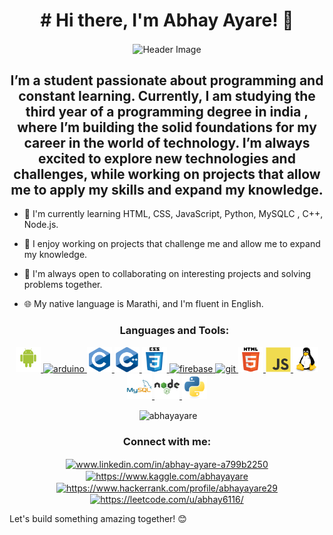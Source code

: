 
<h1 align ="center" ># Hi there, I'm Abhay Ayare! 👋</h1>


<p align ="center" ><img align ="center" src="https://img.freepik.com/premium-vector/programming-typographic-header-students-learn-computer-science_277904-15137.jpg" alt="Header Image"  width="850"></p>

<h2 align ="center">I’m a student passionate about programming and constant learning. Currently, I am studying the third year of a programming degree in india , where I’m building the solid foundations for my career in the world of technology. I’m always excited to explore new technologies and challenges, while working on projects that allow me to apply my skills and expand my knowledge.</h2>








- 🌱 I'm currently learning  HTML, CSS, JavaScript, Python, MySQLC , C++, Node.js.
- 🚀 I enjoy working on projects that challenge me and allow me to expand my knowledge.
- 👯 I'm always open to collaborating on interesting projects and solving problems together.
- 🌐 My native language is Marathi, and I'm fluent in English.



  <h3 align="center">Languages and Tools:</h3>
<p align="center"> <a href="https://developer.android.com" target="_blank" rel="noreferrer"> <img src="https://raw.githubusercontent.com/devicons/devicon/master/icons/android/android-original-wordmark.svg" alt="android" width="40" height="40"/> </a> <a href="https://www.arduino.cc/" target="_blank" rel="noreferrer"> <img src="https://cdn.worldvectorlogo.com/logos/arduino-1.svg" alt="arduino" width="40" height="40"/> </a> <a href="https://www.cprogramming.com/" target="_blank" rel="noreferrer"> <img src="https://raw.githubusercontent.com/devicons/devicon/master/icons/c/c-original.svg" alt="c" width="40" height="40"/> </a> <a href="https://www.w3schools.com/cpp/" target="_blank" rel="noreferrer"> <img src="https://raw.githubusercontent.com/devicons/devicon/master/icons/cplusplus/cplusplus-original.svg" alt="cplusplus" width="40" height="40"/> </a> <a href="https://www.w3schools.com/css/" target="_blank" rel="noreferrer"> <img src="https://raw.githubusercontent.com/devicons/devicon/master/icons/css3/css3-original-wordmark.svg" alt="css3" width="40" height="40"/> </a> <a href="https://firebase.google.com/" target="_blank" rel="noreferrer"> <img src="https://www.vectorlogo.zone/logos/firebase/firebase-icon.svg" alt="firebase" width="40" height="40"/> </a> <a href="https://git-scm.com/" target="_blank" rel="noreferrer"> <img src="https://www.vectorlogo.zone/logos/git-scm/git-scm-icon.svg" alt="git" width="40" height="40"/> </a> <a href="https://www.w3.org/html/" target="_blank" rel="noreferrer"> <img src="https://raw.githubusercontent.com/devicons/devicon/master/icons/html5/html5-original-wordmark.svg" alt="html5" width="40" height="40"/> </a> <a href="https://developer.mozilla.org/en-US/docs/Web/JavaScript" target="_blank" rel="noreferrer"> <img src="https://raw.githubusercontent.com/devicons/devicon/master/icons/javascript/javascript-original.svg" alt="javascript" width="40" height="40"/> </a> <a href="https://www.linux.org/" target="_blank" rel="noreferrer"> <img src="https://raw.githubusercontent.com/devicons/devicon/master/icons/linux/linux-original.svg" alt="linux" width="40" height="40"/> </a> <a href="https://www.mysql.com/" target="_blank" rel="noreferrer"> <img src="https://raw.githubusercontent.com/devicons/devicon/master/icons/mysql/mysql-original-wordmark.svg" alt="mysql" width="40" height="40"/> </a> <a href="https://nodejs.org" target="_blank" rel="noreferrer"> <img src="https://raw.githubusercontent.com/devicons/devicon/master/icons/nodejs/nodejs-original-wordmark.svg" alt="nodejs" width="40" height="40"/> </a> <a href="https://www.python.org" target="_blank" rel="noreferrer"> <img src="https://raw.githubusercontent.com/devicons/devicon/master/icons/python/python-original.svg" alt="python" width="40" height="40"/> </a> </p>


<p align = "center"  >&nbsp;<img align="center" src="https://github-readme-stats.vercel.app/api?username=abhayayare&show_icons=true&locale=en" alt="abhayayare" /></p>


<h3 align="center">Connect with me:</h3>
<p align="center">
<a href="https://linkedin.com/in/www.linkedin.com/in/abhay-ayare-a799b2250" target="blank"><img align="center" src="https://raw.githubusercontent.com/rahuldkjain/github-profile-readme-generator/master/src/images/icons/Social/linked-in-alt.svg" alt="www.linkedin.com/in/abhay-ayare-a799b2250" height="30" width="40" /></a>
<a href="https://kaggle.com/https://www.kaggle.com/abhayayare" target="blank"><img align="center" src="https://raw.githubusercontent.com/rahuldkjain/github-profile-readme-generator/master/src/images/icons/Social/kaggle.svg" alt="https://www.kaggle.com/abhayayare" height="30" width="40" /></a>
<a href="https://www.hackerrank.com/https://www.hackerrank.com/profile/abhayayare29" target="blank"><img align="center" src="https://raw.githubusercontent.com/rahuldkjain/github-profile-readme-generator/master/src/images/icons/Social/hackerrank.svg" alt="https://www.hackerrank.com/profile/abhayayare29" height="30" width="40" /></a>
<a href="https://www.leetcode.com/https://leetcode.com/u/abhay6116/" target="blank"><img align="center" src="https://raw.githubusercontent.com/rahuldkjain/github-profile-readme-generator/master/src/images/icons/Social/leet-code.svg" alt="https://leetcode.com/u/abhay6116/" height="30" width="40" /></a>
</p>






Let's build something amazing together! 😊



